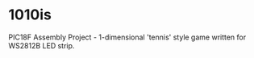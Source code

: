 # 1010is
PIC18F Assembly Project - 1-dimensional 'tennis' style game written for WS2812B LED strip.
